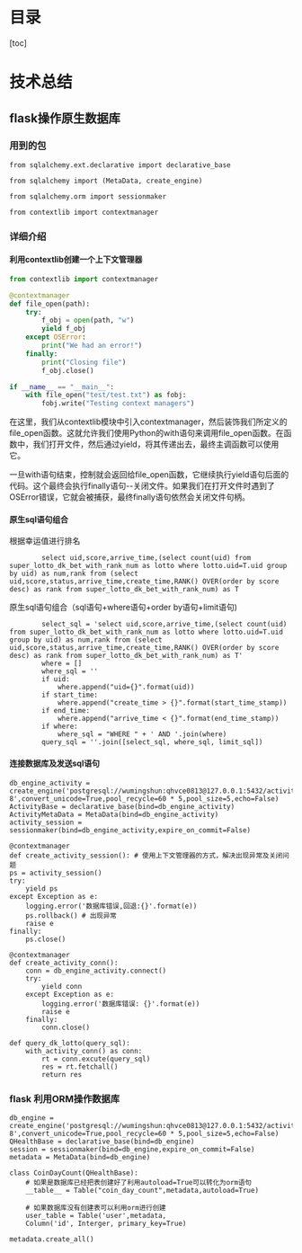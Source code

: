 # 目录

[toc]

# 技术总结

## flask操作原生数据库  

### 用到的包

`from sqlalchemy.ext.declarative import declarative_base`  

`from sqlalchemy import (MetaData, create_engine)`  

`from sqlalchemy.orm import sessionmaker`  

`from contextlib import contextmanager`  

### 详细介绍

#### 利用contextlib创建一个上下文管理器  

```python
from contextlib import contextmanager

@contextmanager
def file_open(path):
    try:
        f_obj = open(path, "w")
        yield f_obj
    except OSError:
        print("We had an error!")
    finally:
        print("Closing file")
        f_obj.close()

if __name__ == "__main__":
    with file_open("test/test.txt") as fobj:
        fobj.write("Testing context managers")
```

在这里，我们从contextlib模块中引入contextmanager，然后装饰我们所定义的file_open函数。这就允许我们使用Python的with语句来调用file_open函数。在函数中，我们打开文件，然后通过yield，将其传递出去，最终主调函数可以使用它。

一旦with语句结束，控制就会返回给file_open函数，它继续执行yield语句后面的代码。这个最终会执行finally语句--关闭文件。如果我们在打开文件时遇到了OSError错误，它就会被捕获，最终finally语句依然会关闭文件句柄。  

#### 原生sql语句组合

根据幸运值进行排名
```
        select uid,score,arrive_time,(select count(uid) from super_lotto_dk_bet_with_rank_num as lotto where lotto.uid=T.uid group by uid) as num,rank from (select uid,score,status,arrive_time,create_time,RANK() OVER(order by score desc) as rank from super_lotto_dk_bet_with_rank_num) as T
```

原生sql语句组合（sql语句+where语句+order by语句+limit语句)

```
        select_sql = 'select uid,score,arrive_time,(select count(uid) from super_lotto_dk_bet_with_rank_num as lotto where lotto.uid=T.uid group by uid) as num,rank from (select uid,score,status,arrive_time,create_time,RANK() OVER(order by score desc) as rank from super_lotto_dk_bet_with_rank_num) as T'
        where = []
        where_sql = ''
        if uid:
            where.append("uid={}".format(uid))
        if start_time:
            where.append("create_time > {}".format(start_time_stamp))
        if end_time:
            where.append("arrive_time < {}".format(end_time_stamp))
        if where:
            where_sql = "WHERE " + ' AND '.join(where)
        query_sql = ''.join([select_sql, where_sql, limit_sql])
```  

#### 连接数据库及发送sql语句

```
db_engine_activity = create_engine('postgresql://wumingshun:qhvce0813@127.0.0.1:5432/activity',encoding='utf-8',convert_unicode=True,pool_recycle=60 * 5,pool_size=5,echo=False)
ActivityBase = declarative_base(bind=db_engine_activity)
ActivityMetaData = MetaData(bind=db_engine_activity)
activity_session = sessionmaker(bind=db_engine_activity,expire_on_commit=False)
```

```
@contextmanager
def create_activity_session(): # 使用上下文管理器的方式，解决出现异常及关闭问题
ps = activity_session()
try:
    yield ps
except Exception as e:
    logging.error('数据库错误,回退:{}'.format(e))
    ps.rollback() # 出现异常
    raise e 
finally:
    ps.close()
    
@contextmanager
def create_activity_conn():
    conn = db_engine_activity.connect()
    try:
        yield conn
    except Exception as e:
        logging.error('数据库错误: {}'.format(e))
        raise e
    finally:
        conn.close()
        
def query_dk_lotto(query_sql):
    with_activity_conn() as conn:
        rt = conn.excute(query_sql)
        res = rt.fetchall()
        return res
```

### flask 利用ORM操作数据库

```
db_engine = create_engine('postgresql://wumingshun:qhvce0813@127.0.0.1:5432/activity',encoding='utf-8',convert_unicode=True,pool_recycle=60 * 5,pool_size=5,echo=False)
QHealthBase = declarative_base(bind=db_engine)
session = sessionmaker(bind=db_engine,expire_on_commit=False)
metadata = MetaData(bind=db_engine)

class CoinDayCount(QHealthBase):
    # 如果是数据库已经把表创建好了利用autoload=True可以转化为orm语句
    __table__ = Table("coin_day_count",metadata,autoload=True)
    
    # 如果数据库没有创建表可以利用orm进行创建
    user_table = Table('user',metadata,
    Column('id', Interger, primary_key=True)

metadata.create_all()
    
```